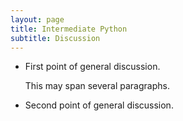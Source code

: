 ```yaml
---
layout: page
title: Intermediate Python
subtitle: Discussion
---
```

*   First point of general discussion.

    This may span several paragraphs.

*   Second point of general discussion.
